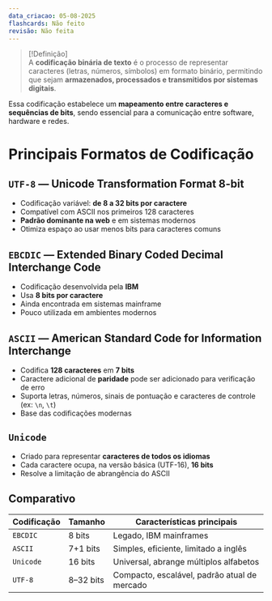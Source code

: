 ```yaml
---
data_criacao: 05-08-2025
flashcards: Não feito
revisão: Não feita
---
```

> [!Definição]  
> A **codificação binária de texto** é o processo de representar caracteres (letras, números, símbolos) em formato binário, permitindo que sejam **armazenados, processados e transmitidos por sistemas digitais**.

Essa codificação estabelece um **mapeamento entre caracteres e sequências de bits**, sendo essencial para a comunicação entre software, hardware e redes.

# Principais Formatos de Codificação

## `UTF-8` — Unicode Transformation Format 8-bit

- Codificação variável: **de 8 a 32 bits por caractere**
- Compatível com ASCII nos primeiros 128 caracteres
- **Padrão dominante na web** e em sistemas modernos
- Otimiza espaço ao usar menos bits para caracteres comuns

## `EBCDIC` — Extended Binary Coded Decimal Interchange Code

- Codificação desenvolvida pela **IBM**
- Usa **8 bits por caractere**
- Ainda encontrada em sistemas mainframe
- Pouco utilizada em ambientes modernos

## `ASCII` — American Standard Code for Information Interchange

- Codifica **128 caracteres** em **7 bits**
- Caractere adicional de **paridade** pode ser adicionado para verificação de erro
- Suporta letras, números, sinais de pontuação e caracteres de controle (ex: `\n`, `\t`)
- Base das codificações modernas

## `Unicode`

- Criado para representar **caracteres de todos os idiomas**
- Cada caractere ocupa, na versão básica (UTF-16), **16 bits**
- Resolve a limitação de abrangência do ASCII

## Comparativo

| Codificação | Tamanho   | Características principais                   |
| ----------- | --------- | -------------------------------------------- |
| `EBCDIC`    | 8 bits    | Legado, IBM mainframes                       |
| `ASCII`     | 7+1 bits  | Simples, eficiente, limitado a inglês        |
| `Unicode`   | 16 bits   | Universal, abrange múltiplos alfabetos       |
| `UTF-8`     | 8–32 bits | Compacto, escalável, padrão atual de mercado |
